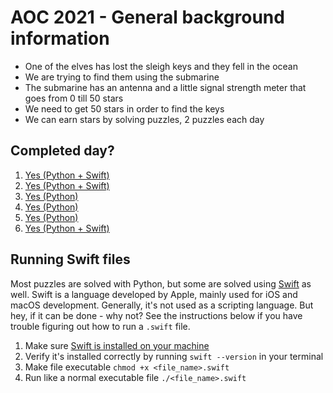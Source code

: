 # AOC 2021 - General background information

- One of the elves has lost the sleigh keys and they fell in the ocean
- We are trying to find them using the submarine
- The submarine has an antenna and a little signal strength meter that goes from 0 till 50 stars
- We need to get 50 stars in order to find the keys
- We can earn stars by solving puzzles, 2 puzzles each day

## Completed day?

1. [Yes (Python + Swift)](day1/)
2. [Yes (Python + Swift)](day2/)
3. [Yes (Python)](day3/)
4. [Yes (Python)](day4/)
5. [Yes (Python)](day5/)
6. [Yes (Python + Swift)](day6/)

## Running Swift files

Most puzzles are solved with Python, but some are solved using [Swift](https://www.swift.org) as well. Swift is a language developed by Apple, mainly used for iOS and macOS development. Generally, it's not used as a scripting language. But hey, if it can be done - why not? See the instructions below if you have trouble figuring out how to run a `.swift` file.

1. Make sure [Swift is installed on your machine](https://www.swift.org/getting-started/)
2. Verify it's installed correctly by running `swift --version` in your terminal
3. Make file executable `chmod +x <file_name>.swift`
4. Run like a normal executable file `./<file_name>.swift`
